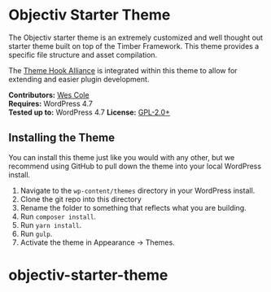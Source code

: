 # Objectiv Starter Theme

The Objectiv starter theme is an extremely customized and well thought out starter theme built on top of the Timber Framework. This theme provides a specific file structure and asset compilation.

The [Theme Hook Alliance](https://github.com/zamoose/themehookalliance) is integrated within this theme to allow for extending and easier plugin development.

__Contributors:__ [Wes Cole](https://github.com/wesleycole)  
__Requires:__ WordPress 4.7  
__Tested up to:__ WordPress 4.7
__License:__ [GPL-2.0+](http://www.gnu.org/licenses/gpl-2.0.html)

## Installing the Theme

You can install this theme just like you would with any other, but we recommend using GitHub to pull down the theme into your local WordPress install.

1. Navigate to the `wp-content/themes` directory in your WordPress install.
2. Clone the git repo into this directory
3. Rename the folder to something that reflects what you are building.
4. Run `composer install`.
5. Run `yarn install`.
6. Run `gulp`.
7. Activate the theme in Appearance -> Themes.
# objectiv-starter-theme
